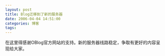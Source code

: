 ```yaml
---
layout: post
title: Blog迁移到了新的服务器
date: 2006-04-04 14:51:00
categories: 博客
tags: 
---
```


在这里得感谢OBlog官方网站的支持。新的服务器线路稳定，争取有更好的内容呈现给大家。
